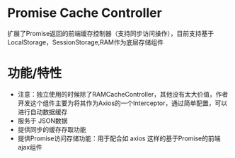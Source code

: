 # Promise Cache Controller

扩展了Promise返回的前端缓存控制器（支持同步访问操作），目前支持基于LocalStorage，SessionStorage,RAM作为底层存储组件

# 功能/特性
- 注意：独立使用的时候除了RAMCacheController，其他没有太大价值，作者开发这个组件主要为将其作为Axios的一个Interceptor，通过简单配置，可以进行自动数据缓存
- 服务于 JSON数据
- 提供同步的缓存存取功能
- 提供Promise访问存储功能：用于配合如 axios 这样的基于Promise的前端ajax组件
